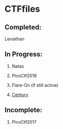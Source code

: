 # CTFfiles


## Completed: 

Leviathan

## In Progress:

1. Natas 

2. PicoCtf2018

3. Flare-On (if still active) 

4. [Century](under_the_wire/century/writeup.md)

## Incomplete:

1. PicoCtf2017
